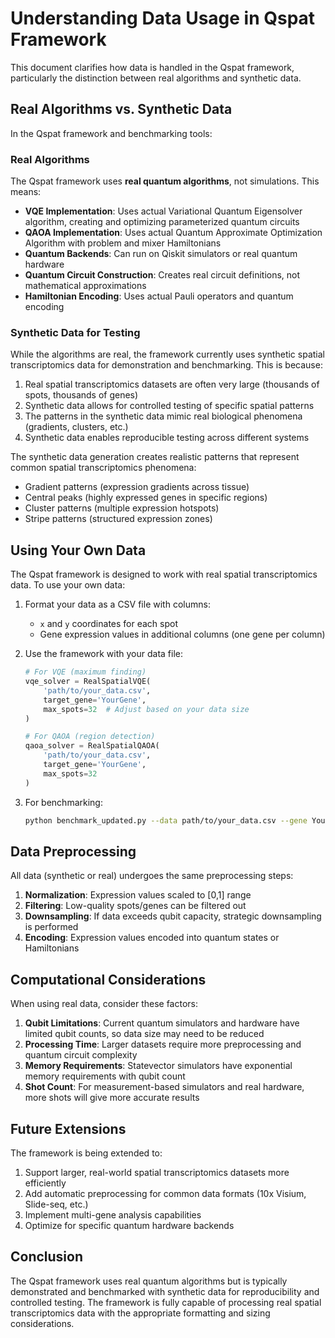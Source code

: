 # Understanding Data Usage in Qspat Framework

This document clarifies how data is handled in the Qspat framework, particularly the distinction between real algorithms and synthetic data.

## Real Algorithms vs. Synthetic Data

In the Qspat framework and benchmarking tools:

### Real Algorithms

The Qspat framework uses **real quantum algorithms**, not simulations. This means:

- **VQE Implementation**: Uses actual Variational Quantum Eigensolver algorithm, creating and optimizing parameterized quantum circuits
- **QAOA Implementation**: Uses actual Quantum Approximate Optimization Algorithm with problem and mixer Hamiltonians
- **Quantum Backends**: Can run on Qiskit simulators or real quantum hardware
- **Quantum Circuit Construction**: Creates real circuit definitions, not mathematical approximations
- **Hamiltonian Encoding**: Uses actual Pauli operators and quantum encoding

### Synthetic Data for Testing

While the algorithms are real, the framework currently uses synthetic spatial transcriptomics data for demonstration and benchmarking. This is because:

1. Real spatial transcriptomics datasets are often very large (thousands of spots, thousands of genes)
2. Synthetic data allows for controlled testing of specific spatial patterns
3. The patterns in the synthetic data mimic real biological phenomena (gradients, clusters, etc.)
4. Synthetic data enables reproducible testing across different systems

The synthetic data generation creates realistic patterns that represent common spatial transcriptomics phenomena:

- Gradient patterns (expression gradients across tissue)
- Central peaks (highly expressed genes in specific regions)
- Cluster patterns (multiple expression hotspots)
- Stripe patterns (structured expression zones)

## Using Your Own Data

The Qspat framework is designed to work with real spatial transcriptomics data. To use your own data:

1. Format your data as a CSV file with columns:
   - `x` and `y` coordinates for each spot
   - Gene expression values in additional columns (one gene per column)

2. Use the framework with your data file:
   ```python
   # For VQE (maximum finding)
   vqe_solver = RealSpatialVQE(
       'path/to/your_data.csv',
       target_gene='YourGene',
       max_spots=32  # Adjust based on your data size
   )
   
   # For QAOA (region detection)
   qaoa_solver = RealSpatialQAOA(
       'path/to/your_data.csv',
       target_gene='YourGene',
       max_spots=32
   )
   ```

3. For benchmarking:
   ```bash
   python benchmark_updated.py --data path/to/your_data.csv --gene YourGene
   ```

## Data Preprocessing

All data (synthetic or real) undergoes the same preprocessing steps:

1. **Normalization**: Expression values scaled to [0,1] range
2. **Filtering**: Low-quality spots/genes can be filtered out
3. **Downsampling**: If data exceeds qubit capacity, strategic downsampling is performed
4. **Encoding**: Expression values encoded into quantum states or Hamiltonians

## Computational Considerations

When using real data, consider these factors:

1. **Qubit Limitations**: Current quantum simulators and hardware have limited qubit counts, so data size may need to be reduced
2. **Processing Time**: Larger datasets require more preprocessing and quantum circuit complexity
3. **Memory Requirements**: Statevector simulators have exponential memory requirements with qubit count
4. **Shot Count**: For measurement-based simulators and real hardware, more shots will give more accurate results

## Future Extensions

The framework is being extended to:

1. Support larger, real-world spatial transcriptomics datasets more efficiently
2. Add automatic preprocessing for common data formats (10x Visium, Slide-seq, etc.)
3. Implement multi-gene analysis capabilities
4. Optimize for specific quantum hardware backends

## Conclusion

The Qspat framework uses real quantum algorithms but is typically demonstrated and benchmarked with synthetic data for reproducibility and controlled testing. The framework is fully capable of processing real spatial transcriptomics data with the appropriate formatting and sizing considerations.